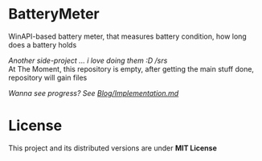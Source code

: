 # BatteryMeter
WinAPI-based battery meter, that measures battery condition, how long does a battery holds

_Another side-project ... i love doing them :D /srs_<br>
At The Moment, this repository is empty, after getting the main stuff done, repository will gain files

_Wanna see progress? See [Blog/Implementation.md](https://github.com/ApplehatDot/BatteryMeter/blob/main/Blog/implementation.md)_

# License
This project and its distributed versions are under **MIT License**
